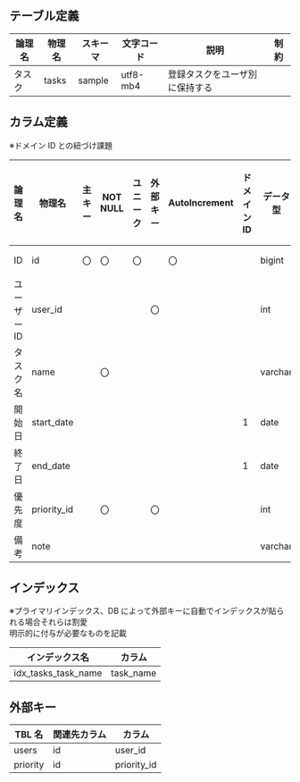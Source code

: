 ## テーブル定義

| 論理名 | 物理名 | スキーマ | 文字コード | 説明                           | 制約 |
| ------ | ------ | -------- | ---------- | ------------------------------ | ---- |
| タスク | tasks  | sample   | utf8-mb4   | 登録タスクをユーザ別に保持する |      |

## カラム定義

※ドメイン ID との紐づけ課題

| 論理名      | 物理名      | 主キー | NOT NULL | ユニーク | 外部キー | AutoIncrement | ドメイン ID | データ型 | 桁  | 少数桁 | デフォルト値 | 暗号化要否 | 説明 | 最小値              | 最大値              | 補足 |
| ----------- | ----------- | ------ | -------- | -------- | -------- | ------------- | ----------- | -------- | --- | ------ | ------------ | ---------- | ---- | ------------------- | ------------------- | ---- |
| ID          | id          | 〇     | 〇       | 〇       |          | 〇            |             | bigint   |     |        |              | 不要       |      |                     |                     |      |
| ユーザー ID | user_id     |        |          |          | 〇       |               |             | int      |     |        |              | 不要       |      |                     |                     |      |
| タスク名    | name        |        | 〇       |          |          |               |             | varchar  | 64  |        |              | 不要       |      |                     |                     |      |
| 開始日      | start_date  |        |          |          |          |               | 1           | date     |     |        |              | 不要       |      | 1970-01-01 00:00:00 | 9999-99-99 23:59:59 |      |
| 終了日      | end_date    |        |          |          |          |               | 1           | date     |     |        |              | 不要       |      | 1970-01-01 00:00:00 | 9999-99-99 23:59:59 |      |
| 優先度      | priority_id |        | 〇       |          | 〇       |               |             | int      |     |        | 3            | 不要       |      | 1                   |                     |      |
| 備考        | note        |        |          |          |          |               |             | varchar  | 255 |        |              | 不要       |      |                     |                     |      |

## インデックス

※プライマリインデックス、DB によって外部キーに自動でインデックスが貼られる場合それらは割愛  
明示的に付与が必要なものを記載

| インデックス名      | カラム    |
| ------------------- | --------- |
| idx_tasks_task_name | task_name |

## 外部キー

| TBL 名   | 関連先カラム | カラム      |
| -------- | ------------ | ----------- |
| users    | id           | user_id     |
| priority | id           | priority_id |
